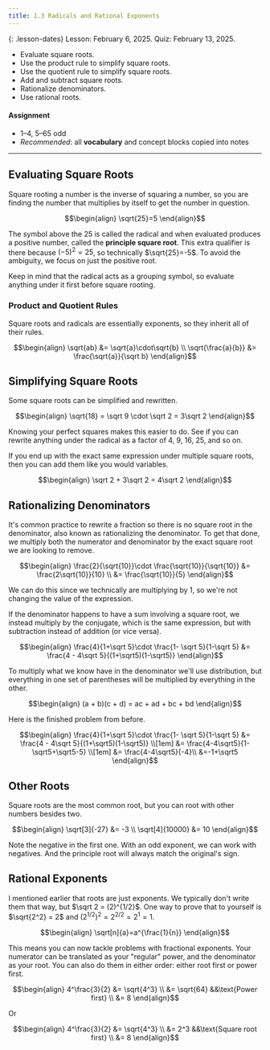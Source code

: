 ```yaml
---
title: 1.3 Radicals and Rational Exponents
---
```


{: .lesson-dates}
Lesson: February 6, 2025. Quiz: February 13, 2025.

- Evaluate square roots.
- Use the product rule to simplify square roots.
- Use the quotient rule to simplify square roots.
- Add and subtract square roots.
- Rationalize denominators.
- Use rational roots.

#### Assignment

- 1–4, 5–65 odd
- *Recommended*: all **vocabulary** and concept blocks copied into notes

---

## Evaluating Square Roots

Square rooting a number is the inverse of squaring a number, so you are finding the number that multiplies by itself to get the number in question.

$$\begin{align}
\sqrt{25}=5
\end{align}$$

The symbol above the 25 is called the radical and when evaluated produces a positive number, called the **principle square root**. This extra qualifier is there because $(-5)^2 = 25$, so technically $\sqrt{25}=-5$. To avoid the ambiguity, we focus on just the positive root.

Keep in mind that the radical acts as a grouping symbol, so evaluate anything under it first before square rooting.

### Product and Quotient Rules

Square roots and radicals are essentially exponents, so they inherit all of their rules.

$$\begin{align}
\sqrt{ab} &= \sqrt{a}\cdot\sqrt{b} \\
\sqrt{\frac{a}{b}} &= \frac{\sqrt{a}}{\sqrt b}
\end{align}$$

## Simplifying Square Roots

Some square roots can be simplified and rewritten.

$$\begin{align}
\sqrt{18} = \sqrt 9 \cdot \sqrt 2 = 3\sqrt 2
\end{align}$$

Knowing your perfect squares makes this easier to do. See if you can rewrite anything under the radical as a factor of 4, 9, 16, 25, and so on.

If you end up with the exact same expression under multiple square roots, then you can add them like you would variables.

$$\begin{align}
\sqrt 2 + 3\sqrt 2 = 4\sqrt 2
\end{align}$$

## Rationalizing Denominators

It's common practice to rewrite a fraction so there is no square root in the denominator, also known as rationalizing the denominator. To get that done, we multiply both the numerator and denominator by the exact square root we are looking to remove.

$$\begin{align}
\frac{2}{\sqrt{10}}\cdot \frac{\sqrt{10}}{\sqrt{10}} &= \frac{2\sqrt{10}}{10} \\
&= \frac{\sqrt{10}}{5}
\end{align}$$

We can do this since we technically are multiplying by 1, so we're not changing the value of the expression.

If the denominator happens to have a sum involving a square root, we instead multiply by the conjugate, which is the same expression, but with subtraction instead of addition (or vice versa).

$$\begin{align}
\frac{4}{1+\sqrt 5}\cdot \frac{1- \sqrt 5}{1-\sqrt 5} &= \frac{4 - 4\sqrt 5}{(1+\sqrt5)(1-\sqrt5)}
\end{align}$$

To multiply what we know have in the denominator we'll use distribution, but everything in one set of parentheses will be multiplied by everything in the other.

$$\begin{align}
(a + b)(c + d) = ac + ad + bc + bd
\end{align}$$

Here is the finished problem from before.

$$\begin{align}
\frac{4}{1+\sqrt 5}\cdot \frac{1- \sqrt 5}{1-\sqrt 5} &= \frac{4 - 4\sqrt 5}{(1+\sqrt5)(1-\sqrt5)} \\[1em]
&= \frac{4-4\sqrt5}{1-\sqrt5+\sqrt5-5} \\[1em]
&= \frac{4-4\sqrt5}{-4}\\
&=-1+\sqrt5
\end{align}$$

## Other Roots

Square roots are the most common root, but you can root with other numbers besides two.

$$\begin{align}
\sqrt[3]{-27} &= -3 \\
\sqrt[4]{10000} &= 10
\end{align}$$

Note the negative in the first one. With an odd exponent, we can work with negatives. And the principle root will always match the original's sign.

## Rational Exponents

I mentioned earlier that roots are just exponents. We typically don't write them that way, but $\sqrt 2 = (2)^{1/2}$. One way to prove that to yourself is $\sqrt{2^2} = 2$ and $(2^{1/2})^2=2^{2/2}=2^1=1$.

$$\begin{align}
\sqrt[n]{a}=a^{\frac{1}{n}}
\end{align}$$

This means you can now tackle problems with fractional exponents. Your numerator can be translated as your "regular" power, and the denominator as your root. You can also do them in either order: either root first or power first.

$$\begin{align}
4^\frac{3}{2} &= \sqrt{4^3} \\
              &= \sqrt{64}        &&\text{Power first} \\
              &= 8
\end{align}$$

Or

$$\begin{align}
4^\frac{3}{2} &= \sqrt{4^3} \\
              &= 2^3        &&\text{Square root first} \\
              &= 8
\end{align}$$

